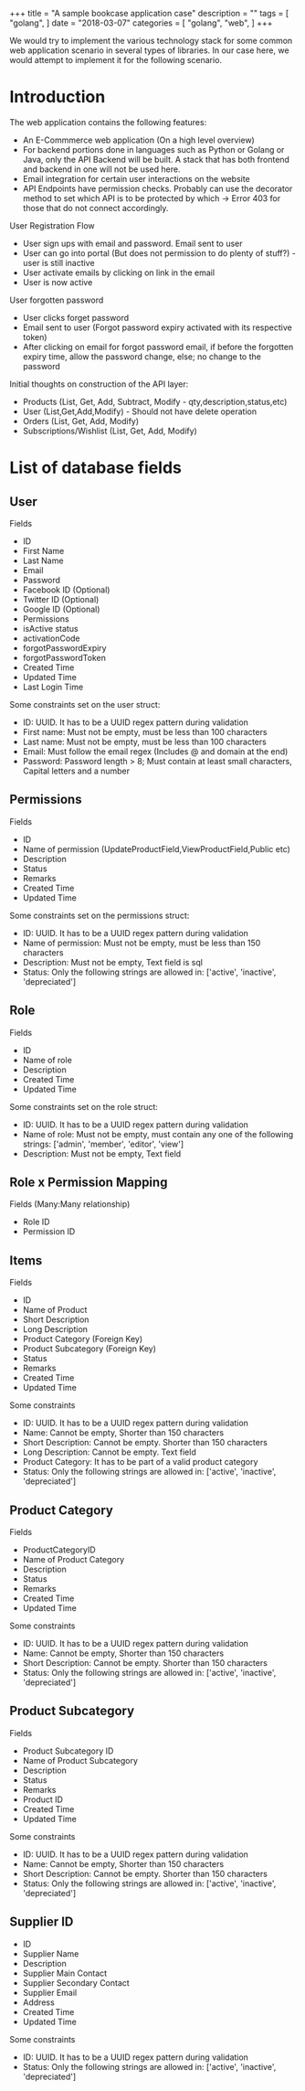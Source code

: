 +++
title = "A sample bookcase application case"
description = ""
tags = [
    "golang",
]
date = "2018-03-07"
categories = [
    "golang",
    "web",
]
+++

We would try to implement the various technology stack for some common web application scenario in several types of libraries. In our case here, we would attempt to implement it for the following scenario.

# Introduction

The web application contains the following features:
- An E-Commmerce web application (On a high level overview)
- For backend portions done in languages such as Python or Golang or Java, only the API Backend will be built. A stack that has both frontend and backend in one will not be used here.
- Email integration for certain user interactions on the website
- API Endpoints have permission checks. Probably can use the decorator method to set which API is to be protected by which -> Error 403 for those that do not connect accordingly.

User Registration Flow
- User sign ups with email and password. Email sent to user
- User can go into portal (But does not permission to do plenty of stuff?) - user is still inactive
- User activate emails by clicking on link in the email
- User is now active

User forgotten password
- User clicks forget password
- Email sent to user (Forgot password expiry activated with its respective token)
- After clicking on email for forgot password email, if before the forgotten expiry time, allow the password change, else; no change to the password

Initial thoughts on construction of the API layer:
- Products (List, Get, Add, Subtract, Modify - qty,description,status,etc)
- User (List,Get,Add,Modify) - Should not have delete operation
- Orders (List, Get, Add, Modify)
- Subscriptions/Wishlist (List, Get, Add, Modify)

# List of database fields

## User

Fields
- ID
- First Name
- Last Name
- Email
- Password
- Facebook ID (Optional)
- Twitter ID (Optional)
- Google ID (Optional)
- Permissions
- isActive status
- activationCode
- forgotPasswordExpiry
- forgotPasswordToken
- Created Time
- Updated Time
- Last Login Time

Some constraints set on the user struct:
- ID: UUID. It has to be a UUID regex pattern during validation
- First name: Must not be empty, must be less than 100 characters
- Last name: Must not be empty, must be less than 100 characters
- Email: Must follow the email regex (Includes @ and domain at the end)
- Password: Password length > 8; Must contain at least small characters, Capital letters and a number

## Permissions

Fields
- ID
- Name of permission (UpdateProductField,ViewProductField,Public etc)
- Description
- Status
- Remarks
- Created Time
- Updated Time

Some constraints set on the permissions struct:
- ID: UUID. It has to be a UUID regex pattern during validation
- Name of permission: Must not be empty, must be less than 150 characters
- Description: Must not be empty, Text field is sql
- Status: Only the following strings are allowed in: ['active', 'inactive', 'depreciated']

## Role

Fields
- ID
- Name of role
- Description
- Created Time
- Updated Time

Some constraints set on the role struct:
- ID: UUID. It has to be a UUID regex pattern during validation
- Name of role: Must not be empty, must contain any one of the following strings: ['admin', 'member', 'editor', 'view']
- Description: Must not be empty, Text field

## Role x Permission Mapping

Fields (Many:Many relationship)
- Role ID
- Permission ID

## Items

Fields
- ID
- Name of Product
- Short Description
- Long Description
- Product Category (Foreign Key)
- Product Subcategory (Foreign Key)
- Status
- Remarks
- Created Time
- Updated Time

Some constraints
- ID: UUID. It has to be a UUID regex pattern during validation
- Name: Cannot be empty, Shorter than 150 characters
- Short Description: Cannot be empty. Shorter than 150 characters
- Long Description: Cannot be empty. Text field
- Product Category: It has to be part of a valid product category
- Status: Only the following strings are allowed in: ['active', 'inactive', 'depreciated']

## Product Category

Fields
- ProductCategoryID
- Name of Product Category
- Description
- Status
- Remarks
- Created Time
- Updated Time

Some constraints
- ID: UUID. It has to be a UUID regex pattern during validation
- Name: Cannot be empty, Shorter than 150 characters
- Short Description: Cannot be empty. Shorter than 150 characters
- Status: Only the following strings are allowed in: ['active', 'inactive', 'depreciated']

## Product Subcategory

Fields
- Product Subcategory ID
- Name of Product Subcategory
- Description
- Status
- Remarks
- Product ID
- Created Time
- Updated Time

Some constraints
- ID: UUID. It has to be a UUID regex pattern during validation
- Name: Cannot be empty, Shorter than 150 characters
- Short Description: Cannot be empty. Shorter than 150 characters
- Status: Only the following strings are allowed in: ['active', 'inactive', 'depreciated']

## Supplier ID 
- ID
- Supplier Name
- Description
- Supplier Main Contact
- Supplier Secondary Contact
- Supplier Email
- Address
- Created Time
- Updated Time

Some constraints
- ID: UUID. It has to be a UUID regex pattern during validation
- Status: Only the following strings are allowed in: ['active', 'inactive', 'depreciated']